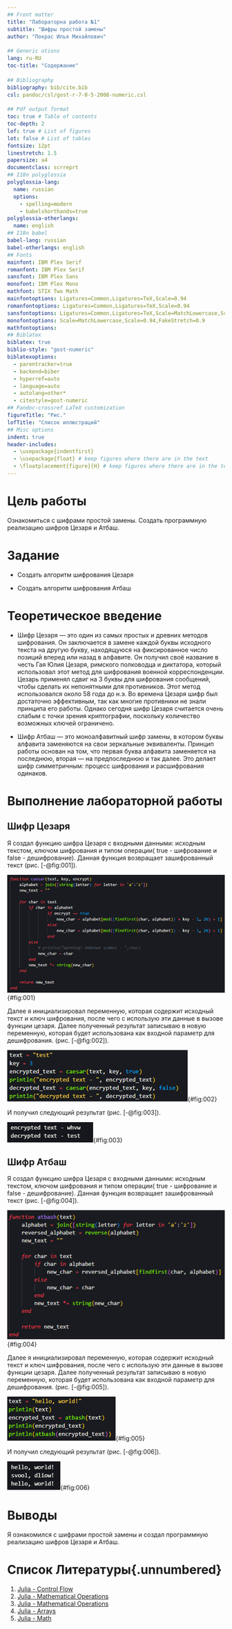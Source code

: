 ```yaml
---
## Front matter
title: "Лабораторна работа №1"
subtitle: "Шифры простой замены"
author: "Покрас Илья Михайлович"

## Generic otions
lang: ru-RU
toc-title: "Содержание"

## Bibliography
bibliography: bib/cite.bib
csl: pandoc/csl/gost-r-7-0-5-2008-numeric.csl

## Pdf output format
toc: true # Table of contents
toc-depth: 2
lof: true # List of figures
lot: false # List of tables
fontsize: 12pt
linestretch: 1.5
papersize: a4
documentclass: scrreprt
## I18n polyglossia
polyglossia-lang:
  name: russian
  options:
	- spelling=modern
	- babelshorthands=true
polyglossia-otherlangs:
  name: english
## I18n babel
babel-lang: russian
babel-otherlangs: english
## Fonts
mainfont: IBM Plex Serif
romanfont: IBM Plex Serif
sansfont: IBM Plex Sans
monofont: IBM Plex Mono
mathfont: STIX Two Math
mainfontoptions: Ligatures=Common,Ligatures=TeX,Scale=0.94
romanfontoptions: Ligatures=Common,Ligatures=TeX,Scale=0.94
sansfontoptions: Ligatures=Common,Ligatures=TeX,Scale=MatchLowercase,Scale=0.94
monofontoptions: Scale=MatchLowercase,Scale=0.94,FakeStretch=0.9
mathfontoptions:
## Biblatex
biblatex: true
biblio-style: "gost-numeric"
biblatexoptions:
  - parentracker=true
  - backend=biber
  - hyperref=auto
  - language=auto
  - autolang=other*
  - citestyle=gost-numeric
## Pandoc-crossref LaTeX customization
figureTitle: "Рис."
lofTitle: "Список иллюстраций"
## Misc options
indent: true
header-includes:
  - \usepackage{indentfirst}
  - \usepackage{float} # keep figures where there are in the text
  - \floatplacement{figure}{H} # keep figures where there are in the text
---
```


# Цель работы

Ознакомиться с шифрами простой замены. Создать программную реализацию шифров Цезаря и Атбаш.

# Задание

- Создать алгоритм шифрования Цезаря

- Создать алгоритм шифрования Атбаш

# Теоретическое введение

- Шифр Цезаря — это один из самых простых и древних методов шифрования. Он заключается в замене каждой буквы исходного текста на другую букву, находящуюся на фиксированное число позиций вперед или назад в алфавите. Он получил своё название в честь Гая Юлия Цезаря, римского полководца и диктатора, который использовал этот метод для шифрования военной корреспонденции. Цезарь применял сдвиг на 3 буквы для шифрования сообщений, чтобы сделать их непонятными для противников. Этот метод использовался около 58 года до н.э. Во времена Цезаря шифр был достаточно эффективным, так как многие противники не знали принципа его работы. Однако сегодня шифр Цезаря считается очень слабым с точки зрения криптографии, поскольку количество возможных ключей ограничено.

- Шифр Атбаш — это моноалфавитный шифр замены, в котором буквы алфавита заменяются на свои зеркальные эквиваленты. Принцип работы основан на том, что первая буква алфавита заменяется на последнюю, вторая — на предпоследнюю и так далее. Это делает шифр симметричным: процесс шифрования и расшифрования одинаков.

# Выполнение лабораторной работы

## Шифр Цезаря

Я создал функцию шифра Цезаря с входными данными: исходным текстом, ключом шифрования и типом операции( true - шифрование и false - дешифрование). Данная функция возвращает зашифрованный текст (рис. [-@fig:001]).

![Функция шифра Цезаря](./images/caesar_1.png){#fig:001}

Далее я инициализировал переменную, которая содержит исходный текст и ключ шифрования, после чего с использую эти данные в вызове функции цезаря. Далее полученный результат записываю в новую переменную, которая будет использована как входной параметр для дешифрования. (рис. [-@fig:002]).

![Инициализация переменных и вызов функций](./images/caesar_2.png){#fig:002}

И получил следующий результат (рис. [-@fig:003]).

![Результат программного кода](./images/caesar_result.png){#fig:003}

## Шифр Атбаш

Я создал функцию шифра Цезаря с входными данными: исходным текстом, ключом шифрования и типом операции( true - шифрование и false - дешифрование). Данная функция возвращает зашифрованный текст (рис. [-@fig:004]).

![Функция шифра Атбаш](./images/atbash_1.png){#fig:004}

Далее я инициализировал переменную, которая содержит исходный текст и ключ шифрования, после чего с использую эти данные в вызове функции цезаря. Далее полученный результат записываю в новую переменную, которая будет использована как входной параметр для дешифрования. (рис. [-@fig:005]).

![Инициализация переменных и вызов функций](./images/atbash_2.png){#fig:005}

И получил следующий результат (рис. [-@fig:006]).

![Результат программного кода](./images/atbash_result.png){#fig:006}

# Выводы

Я ознакомился с шифрами простой замены и создал программную реализацию шифров Цезаря и Атбаш.

# Список Литературы{.unnumbered}

1. [Julia - Control Flow](https://docs.julialang.org/en/v1/manual/control-flow/)
2. [Julia - Mathematical Operations](https://docs.julialang.org/en/v1/manual/mathematical-operations/)
3. [Julia - Mathematical Operations](https://docs.julialang.org/en/v1/manual/strings/)
4. [Julia - Arrays](https://docs.julialang.org/en/v1/base/arrays/)
5. [Julia - Math](https://docs.julialang.org/en/v1/base/math/)
